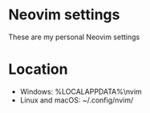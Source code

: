 # Neovim settings
These are my personal Neovim settings

# Location
- Windows: %LOCALAPPDATA%\nvim
- Linux and macOS: ~/.config/nvim/
